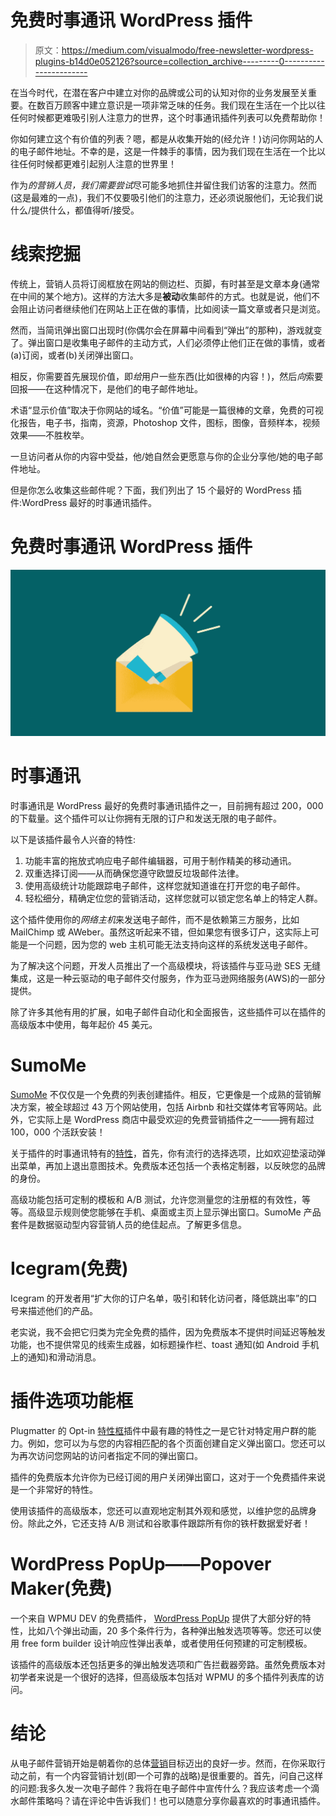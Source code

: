 # 免费时事通讯 WordPress 插件

> 原文：<https://medium.com/visualmodo/free-newsletter-wordpress-plugins-b14d0e052126?source=collection_archive---------0----------------------->

在当今时代，在潜在客户中建立对你的品牌或公司的认知对你的业务发展至关重要。在数百万顾客中建立意识是一项非常乏味的任务。我们现在生活在一个比以往任何时候都更难吸引别人注意力的世界，这个时事通讯插件列表可以免费帮助你！

你如何建立这个有价值的列表？嗯，都是从收集开始的(经允许！)访问你网站的人的电子邮件地址。不幸的是，这是一件棘手的事情，因为我们现在生活在一个比以往任何时候都更难引起别人注意的世界里！

作为*的营销人员，*我们需要*尝试*尽可能多地抓住并留住我们访客的注意力。然而(这是最难的一点)，我们不仅要吸引他们的注意力，还必须说服他们，无论我们说什么/提供什么，都值得听/接受。

# 线索挖掘

传统上，营销人员将订阅框放在网站的侧边栏、页脚，有时甚至是文章本身(通常在中间的某个地方)。这样的方法大多是**被动**收集邮件的方式。也就是说，他们不会阻止访问者继续他们在网站上正在做的事情，比如阅读一篇文章或者只是浏览。

然而，当简讯弹出窗口出现时(你偶尔会在屏幕中间看到“弹出”的那种)，游戏就变了。弹出窗口是收集电子邮件的主动方式，人们必须停止他们正在做的事情，或者(a)订阅，或者(b)关闭弹出窗口。

相反，你需要首先展现价值，即*给*用户一些东西(比如很棒的内容！)，然后*向*索要回报——在这种情况下，是他们的电子邮件地址。

术语“显示价值”取决于你网站的域名。“价值”可能是一篇很棒的文章，免费的可视化报告，电子书，指南，资源，Photoshop 文件，图标，图像，音频样本，视频效果——不胜枚举。

一旦访问者从你的内容中受益，他/她自然会更愿意与你的企业分享他/她的电子邮件地址。

但是你怎么收集这些邮件呢？下面，我们列出了 15 个最好的 WordPress 插件:WordPress 最好的时事通讯插件。

# 免费时事通讯 WordPress 插件

![](img/aa986dafc623f901d14c16612d107896.png)

# 时事通讯

时事通讯是 WordPress 最好的免费时事通讯插件之一，目前拥有超过 200，000 的下载量。这个插件可以让你拥有无限的订户和发送无限的电子邮件。

以下是该插件最令人兴奋的特性:

1.  功能丰富的拖放式响应电子邮件编辑器，可用于制作精美的移动通讯。
2.  双重选择订阅——从而确保您遵守欧盟反垃圾邮件法律。
3.  使用高级统计功能跟踪电子邮件，这样您就知道谁在打开您的电子邮件。
4.  轻松细分，精确定位您的营销活动，这样您就可以锁定您名单上的特定人群。

这个插件使用你的*网络主机*来发送电子邮件，而不是依赖第三方服务，比如 MailChimp 或 AWeber。虽然这听起来不错，但如果您有很多订户，这实际上可能是一个问题，因为您的 web 主机可能无法支持向这样的系统发送电子邮件。

为了解决这个问题，开发人员推出了一个高级模块，将该插件与亚马逊 SES 无缝集成，这是一种云驱动的电子邮件交付服务，作为亚马逊网络服务(AWS)的一部分提供。

除了许多其他有用的扩展，如电子邮件自动化和全面报告，这些插件可以在插件的高级版本中使用，每年起价 45 美元。

# SumoMe

[SumoMe](https://wordpress.org/plugins/sumome/) 不仅仅是一个免费的列表创建插件。相反，它更像是一个成熟的营销解决方案，被全球超过 43 万个网站使用，包括 Airbnb 和社交媒体考官等网站。此外，它实际上是 WordPress 商店中最受欢迎的免费营销插件之一——拥有超过 100，000 个活跃安装！

关于插件的时事通讯特有的[特性](https://visualmodo.com/blog/)，首先，你有流行的选择选项，比如欢迎垫滚动弹出菜单，再加上退出意图技术。免费版本还包括一个表格定制器，以反映您的品牌的身份。

高级功能包括可定制的模板和 A/B 测试，允许您测量您的注册框的有效性，等等。高级显示规则使您能够在手机、桌面或主页上显示弹出窗口。SumoMe 产品套件是数据驱动型内容营销人员的绝佳起点。了解更多信息。

# Icegram(免费)

Icegram 的开发者用“扩大你的订户名单，吸引和转化访问者，降低跳出率”的口号来描述他们的产品。

老实说，我不会把它归类为完全免费的插件，因为免费版本不提供时间延迟等触发功能，也不提供常见的线索生成器，如标题操作栏、toast 通知(如 Android 手机上的通知)和滑动消息。

# 插件选项功能框

Plugmatter 的 Opt-in [特性框](http://plugmatter.com/feature-box/)插件中最有趣的特性之一是它针对特定用户群的能力。例如，您可以为与您的内容相匹配的各个页面创建自定义弹出窗口。您还可以为再次访问您网站的访问者指定不同的弹出窗口。

插件的免费版本允许你为已经订阅的用户关闭弹出窗口，这对于一个免费插件来说是一个非常好的特性。

使用该插件的高级版本，您还可以直观地定制其外观和感觉，以维护您的品牌身份。除此之外，它还支持 A/B 测试和谷歌事件跟踪所有你的铁杆数据爱好者！

# WordPress PopUp——Popover Maker(免费)

一个来自 WPMU DEV 的免费插件， [WordPress PopUp](https://wordpress.org/plugins/wordpress-popup/) 提供了大部分好的特性，比如八个弹出动画，20 多个条件行为，各种弹出触发选项等等。您还可以使用 free form builder 设计响应性弹出表单，或者使用任何预建的可定制模板。

该插件的高级版本还包括更多的弹出触发选项和广告拦截器旁路。虽然免费版本对初学者来说是一个很好的选择，但高级版本包括对 WPMU 的多个插件列表库的访问。

# 结论

从电子邮件营销开始是朝着你的总体[营销](https://awards.visualmodo.com/)目标迈出的良好一步。然而，在你采取行动之前，有一个内容营销计划(即一个可靠的战略)是很重要的。首先，问自己这样的问题:我多久发一次电子邮件？我将在电子邮件中宣传什么？我应该考虑一个滴水邮件策略吗？请在评论中告诉我们！也可以随意分享你最喜欢的时事通讯插件。